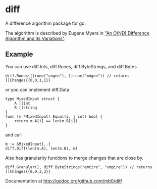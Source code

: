 diff
====

A difference algorithm package for go.

The algorithm is described by Eugene Myers in
["An O(ND) Difference Algorithm and its Variations"](http://www.xmailserver.org/diff2.pdf).

Example
-------
You can use diff.Ints, diff.Runes, diff.ByteStrings, and diff.Bytes

    diff.Runes([]rune("sögen"), []rune("mögen")) // returns []Changes{{0,0,1,1}}

or you can implement diff.Data

    type MixedInput struct {
    	A []int
    	B []string
    }
    func (m *MixedInput) Equal(i, j int) bool {
    	return m.A[i] == len(m.B[j])
    }

and call

    m := &MixedInput{..}
    diff.Diff(len(m.A), len(m.B), m)

Also has granularity functions to merge changes that are close by.

    diff.Granular(1, diff.ByteStrings("emtire", "umpire")) // returns []Changes{{0,0,3,3}}

Documentation at http://godoc.org/github.com/mb0/diff
